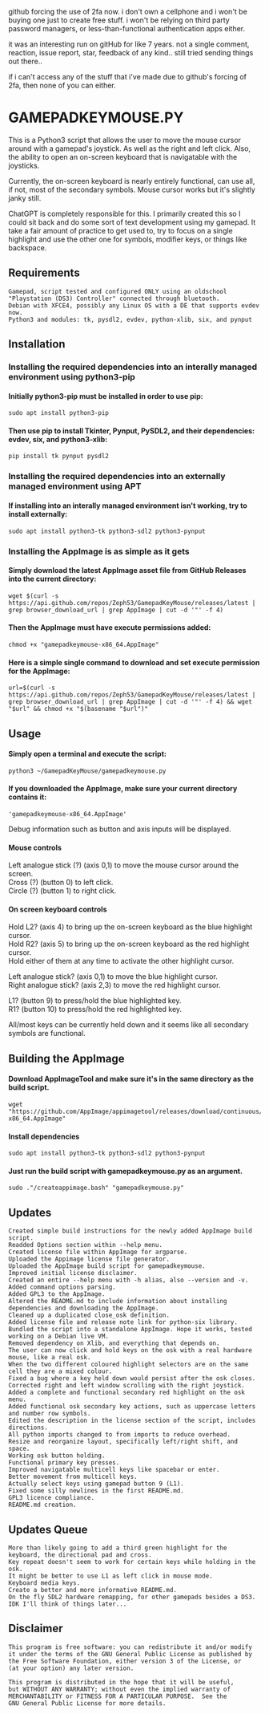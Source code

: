 github forcing the use of 2fa now. i don't own a cellphone and i won't be buying one just to create free stuff.
i won't be relying on third party password managers, or less-than-functional authentication apps either.

it was an interesting run on gitHub for like 7 years. 
not a single comment, reaction, issue report, star, feedback of any kind..
still tried sending things out there..

if i can't access any of the stuff that i've made due to github's forcing of 2fa, then none of you can either.




# GAMEPADKEYMOUSE.PY  
This is a Python3 script that allows the user to move the mouse cursor around with a gamepad's joystick. As well as the right and left click. Also, the ability to open an on-screen keyboard that is navigatable with the joysticks.  

Currently, the on-screen keyboard is nearly entirely functional, can use all, if not, most of the secondary symbols. Mouse cursor works but it's slightly janky still.  

ChatGPT is completely responsible for this. I primarily created this so I could sit back and do some sort of text development using my gamepad. It take a fair amount of practice to get used to, try to focus on a single highlight and use the other one for symbols, modifier keys, or things like backspace.  


## Requirements  
    Gamepad, script tested and configured ONLY using an oldschool "Playstation (DS3) Controller" connected through bluetooth.
    Debian with XFCE4, possibly any Linux OS with a DE that supports evdev now.
    Python3 and modules: tk, pysdl2, evdev, python-xlib, six, and pynput


## Installation  
### Installing the required dependencies into an interally managed environment using python3-pip  
#### Initially python3-pip must be installed in order to use pip:  
    sudo apt install python3-pip
#### Then use pip to install Tkinter, Pynput, PySDL2, and their dependencies: evdev, six, and python3-xlib:  
    pip install tk pynput pysdl2
### Installing the required dependencies into an externally managed environment using APT  
#### If installing into an interally managed environment isn't working, try to install externally:  
    sudo apt install python3-tk python3-sdl2 python3-pynput
### Installing the AppImage is as simple as it gets  
#### Simply download the latest AppImage asset file from GitHub Releases into the current directory:  
    wget $(curl -s https://api.github.com/repos/Zeph53/GamepadKeyMouse/releases/latest | grep browser_download_url | grep AppImage | cut -d '"' -f 4)
#### Then the AppImage must have execute permissions added:  
    chmod +x "gamepadkeymouse-x86_64.AppImage"
#### Here is a simple single command to download and set execute permission for the AppImage:  
    url=$(curl -s https://api.github.com/repos/Zeph53/GamepadKeyMouse/releases/latest | grep browser_download_url | grep AppImage | cut -d '"' -f 4) && wget "$url" && chmod +x "$(basename "$url")"
  
  
## Usage  
#### Simply open a terminal and execute the script:  
    python3 ~/GamepadKeyMouse/gamepadkeymouse.py
#### If you downloaded the AppImage, make sure your current directory contains it:  
    'gamepadkeymouse-x86_64.AppImage'
Debug information such as button and axis inputs will be displayed.  

#### Mouse controls  
Left analogue stick (?) (axis 0,1) to move the mouse cursor around the screen.  
Cross (?) (button 0) to left click.  
Circle (?) (button 1) to right click.  

#### On screen keyboard controls  
Hold L2? (axis 4) to bring up the on-screen keyboard as the blue highlight cursor.  
Hold R2? (axis 5) to bring up the on-screen keyboard as the red highlight cursor.  
Hold either of them at any time to activate the other highlight cursor.  

Left analogue stick? (axis 0,1) to move the blue highlight cursor.  
Right analogue stick? (axis 2,3) to move the red highlight cursor.  

L1? (button 9) to press/hold the blue highlighted key.  
R1? (button 10) to press/hold the red highlighted key.  

All/most keys can be currently held down and it seems like all secondary symbols are functional.  


## Building the AppImage  
#### Download AppImageTool and make sure it's in the same directory as the build script.  
    wget "https://github.com/AppImage/appimagetool/releases/download/continuous/appimagetool-x86_64.AppImage"
#### Install dependencies  
    sudo apt install python3-tk python3-sdl2 python3-pynput
#### Just run the build script with gamepadkeymouse.py as an argument.  
    sudo ."/createappimage.bash" "gamepadkeymouse.py"


## Updates  
    Created simple build instructions for the newly added AppImage build script.
    Readded Options section within --help menu.
    Created license file within AppImage for argparse.
    Uploaded the Appimage license file generator.
    Uploaded the AppImage build script for gamepadkeymouse.
    Improved initial license disclaimer.
    Created an entire --help menu with -h alias, also --version and -v.
    Added command options parsing.
    Added GPL3 to the AppImage.
    Altered the README.md to include information about installing dependencies and downloading the AppImage.
    Cleaned up a duplicated close_osk definition.
    Added license file and release note link for python-six library.
    Bundled the script into a standalone AppImage. Hope it works, tested working on a Debian live VM.
    Removed dependency on Xlib, and everything that depends on.
    The user can now click and hold keys on the osk with a real hardware mouse, like a real osk.
    When the two different coloured highlight selectors are on the same cell they are a mixed colour.
    Fixed a bug where a key held down would persist after the osk closes.
    Corrected right and left window scrolling with the right joystick.
    Added a complete and functional secondary red highlight on the osk menu.
    Added functional osk secondary key actions, such as uppercase letters and number row symbols.
    Edited the description in the license section of the script, includes directions.
    All python imports changed to from imports to reduce overhead.
    Resize and reorganize layout, specifically left/right shift, and space.
    Working osk button holding.
    Functional primary key presses.
    Improved navigatable multicell keys like spacebar or enter.
    Better movement from multicell keys.
    Actually select keys using gamepad button 9 (L1).
    Fixed some silly newlines in the first README.md.
    GPL3 licence compliance.
    README.md creation.


## Updates Queue  
    More than likely going to add a third green highlight for the keyboard, the directional pad and cross.
    Key repeat doesn't seem to work for certain keys while holding in the osk.
    It might be better to use L1 as left click in mouse mode.
    Keyboard media keys.
    Create a better and more informative README.md.
    On the fly SDL2 hardware remapping, for other gamepads besides a DS3.
    IDK I'll think of things later...


## Disclaimer  
    This program is free software: you can redistribute it and/or modify
    it under the terms of the GNU General Public License as published by
    the Free Software Foundation, either version 3 of the License, or
    (at your option) any later version.

    This program is distributed in the hope that it will be useful,
    but WITHOUT ANY WARRANTY; without even the implied warranty of
    MERCHANTABILITY or FITNESS FOR A PARTICULAR PURPOSE.  See the
    GNU General Public License for more details.

